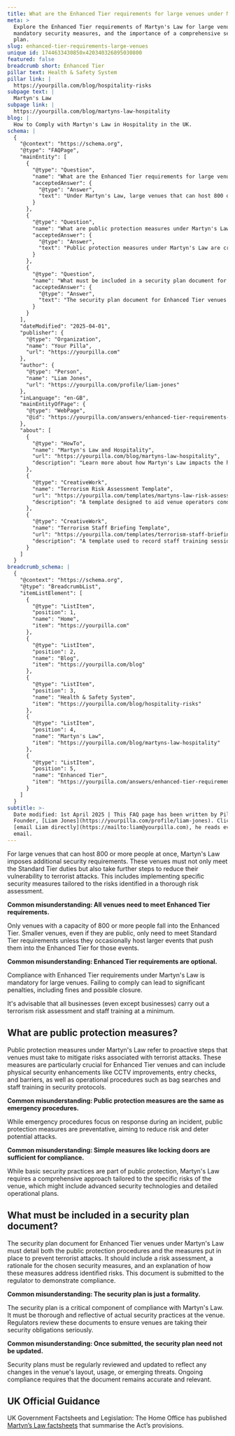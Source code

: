 ```yaml
---
title: What are the Enhanced Tier requirements for large venues under Martyn's Law?
meta: >
  Explore the Enhanced Tier requirements of Martyn's Law for large venues,
  mandatory security measures, and the importance of a comprehensive security
  plan.
slug: enhanced-tier-requirements-large-venues
unique id: 1744633430850x420340326895030800
featured: false
breadcrumb short: Enhanced Tier
pillar text: Health & Safety System
pillar link: |
  https://yourpilla.com/blog/hospitality-risks
subpage text: |
  Martyn's Law
subpage link: |
  https://yourpilla.com/blog/martyns-law-hospitality
blog: |
  How to Comply with Martyn's Law in Hospitality in the UK.
schema: |
  {
    "@context": "https://schema.org",
    "@type": "FAQPage",
    "mainEntity": [
      {
        "@type": "Question",
        "name": "What are the Enhanced Tier requirements for large venues under Martyn's Law?",
        "acceptedAnswer": {
          "@type": "Answer",
          "text": "Under Martyn's Law, large venues that can host 800 or more people must comply with Enhanced Tier security requirements. These include conducting a comprehensive risk assessment and implementing specific security measures to reduce vulnerability to terrorist attacks. Compliance is mandatory, and failure to adhere can result in penalties such as fines or venue closure."
        }
      },
      {
        "@type": "Question",
        "name": "What are public protection measures under Martyn's Law?",
        "acceptedAnswer": {
          "@type": "Answer",
          "text": "Public protection measures under Martyn's Law are crucial preventative steps taken to mitigate risks associated with terrorist attacks, especially for Enhanced Tier venues. These measures include physical security enhancements such as CCTV, entry checks, and barriers, as well as operational procedures like bag searches and staff training in security protocols. These measures aim to reduce risk and deter potential attacks."
        }
      },
      {
        "@type": "Question",
        "name": "What must be included in a security plan document for Enhanced Tier venues?",
        "acceptedAnswer": {
          "@type": "Answer",
          "text": "The security plan document for Enhanced Tier venues under Martyn's Law must include a detailed risk assessment, the rationale for the chosen security measures, and how these measures address identified risks. This document is submitted to regulatory authorities to demonstrate compliance and must be regularly updated to reflect any changes in venue specifics or emerging threats."
        }
      }
    ],
    "dateModified": "2025-04-01",
    "publisher": {
      "@type": "Organization",
      "name": "Your Pilla",
      "url": "https://yourpilla.com"
    },
    "author": {
      "@type": "Person",
      "name": "Liam Jones",
      "url": "https://yourpilla.com/profile/liam-jones"
    },
    "inLanguage": "en-GB",
    "mainEntityOfPage": {
      "@type": "WebPage",
      "@id": "https://yourpilla.com/answers/enhanced-tier-requirements-large-venues"
    },
    "about": [
      {
        "@type": "HowTo",
        "name": "Martyn's Law and Hospitality",
        "url": "https://yourpilla.com/blog/martyns-law-hospitality",
        "description": "Learn more about how Martyn's Law impacts the hospitality sector, focusing on security measures and compliance requirements for large venues."
      },
      {
        "@type": "CreativeWork",
        "name": "Terrorism Risk Assessment Template",
        "url": "https://yourpilla.com/templates/martyns-law-risk-assessment",
        "description": "A template designed to aid venue operators conduct thorough terrorism risk assessments, crucial for compliance with Martyn's Law."
      },
      {
        "@type": "CreativeWork",
        "name": "Terrorism Staff Briefing Template",
        "url": "https://yourpilla.com/templates/terrorism-staff-briefing",
        "description": "A template used to record staff training sessions on security procedures under Martyn's Law, ensuring all teams are prepared for potential threats."
      }
    ]
  }
breadcrumb_schema: |
  {
    "@context": "https://schema.org",
    "@type": "BreadcrumbList",
    "itemListElement": [
      {
        "@type": "ListItem",
        "position": 1,
        "name": "Home",
        "item": "https://yourpilla.com"
      },
      {
        "@type": "ListItem",
        "position": 2,
        "name": "Blog",
        "item": "https://yourpilla.com/blog"
      },
      {
        "@type": "ListItem",
        "position": 3,
        "name": "Health & Safety System",
        "item": "https://yourpilla.com/blog/hospitality-risks"
      },
      {
        "@type": "ListItem",
        "position": 4,
        "name": "Martyn's Law",
        "item": "https://yourpilla.com/blog/martyns-law-hospitality"
      },
      {
        "@type": "ListItem",
        "position": 5,
        "name": "Enhanced Tier",
        "item": "https://yourpilla.com/answers/enhanced-tier-requirements-large-venues"
      }
    ]
  }
subtitle: >-
  Date modified: 1st April 2025 | This FAQ page has been written by Pilla
  Founder, [Liam Jones](https://yourpilla.com/profile/liam-jones). Click to
  [email Liam directly](https://mailto:liam@yourpilla.com), he reads every
  email.
---
```

For large venues that can host 800 or more people at once, Martyn's Law imposes additional security requirements. These venues must not only meet the Standard Tier duties but also take further steps to reduce their vulnerability to terrorist attacks. This includes implementing specific security measures tailored to the risks identified in a thorough risk assessment.

**Common misunderstanding: All venues need to meet Enhanced Tier requirements.**

Only venues with a capacity of 800 or more people fall into the Enhanced Tier. Smaller venues, even if they are public, only need to meet Standard Tier requirements unless they occasionally host larger events that push them into the Enhanced Tier for those events.

**Common misunderstanding: Enhanced Tier requirements are optional.**

Compliance with Enhanced Tier requirements under Martyn's Law is mandatory for large venues. Failing to comply can lead to significant penalties, including fines and possible closure.

It's advisable that all businesses (even except businesses) carry out a terrorism risk assessment and staff training at a minimum.

## What are public protection measures?

Public protection measures under Martyn's Law refer to proactive steps that venues must take to mitigate risks associated with terrorist attacks. These measures are particularly crucial for Enhanced Tier venues and can include physical security enhancements like CCTV improvements, entry checks, and barriers, as well as operational procedures such as bag searches and staff training in security protocols.

**Common misunderstanding: Public protection measures are the same as emergency procedures.**

While emergency procedures focus on response during an incident, public protection measures are preventative, aiming to reduce risk and deter potential attacks.

**Common misunderstanding: Simple measures like locking doors are sufficient for compliance.**

While basic security practices are part of public protection, Martyn's Law requires a comprehensive approach tailored to the specific risks of the venue, which might include advanced security technologies and detailed operational plans.

## What must be included in a security plan document?

The security plan document for Enhanced Tier venues under Martyn's Law must detail both the public protection procedures and the measures put in place to prevent terrorist attacks. It should include a risk assessment, a rationale for the chosen security measures, and an explanation of how these measures address identified risks. This document is submitted to the regulator to demonstrate compliance.

**Common misunderstanding: The security plan is just a formality.**

The security plan is a critical component of compliance with Martyn's Law. It must be thorough and reflective of actual security practices at the venue. Regulators review these documents to ensure venues are taking their security obligations seriously.

**Common misunderstanding: Once submitted, the security plan need not be updated.**

Security plans must be regularly reviewed and updated to reflect any changes in the venue's layout, usage, or emerging threats. Ongoing compliance requires that the document remains accurate and relevant.

## UK Official Guidance

UK Government Factsheets and Legislation: The Home Office has published [Martyn’s Law factsheets](https://homeofficemedia.blog.gov.uk/2023/12/06/martyns-law-factsheets/) that summarise the Act’s provisions.
